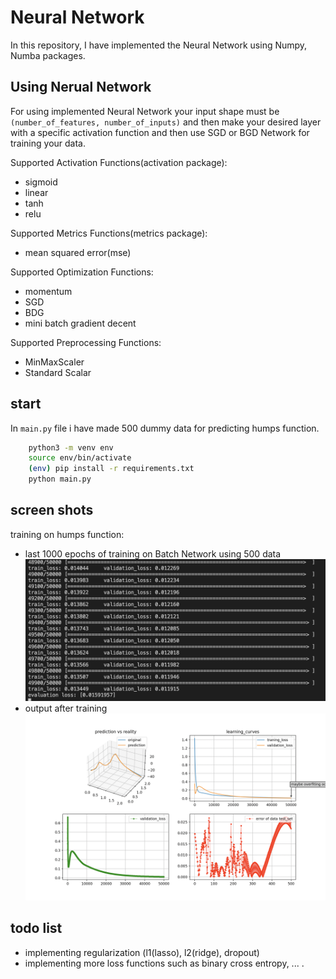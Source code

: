 # Neural Network
In this repository, I have implemented the Neural Network using Numpy, Numba packages.

## Using Nerual Network

For using implemented Neural Network your input shape must be `(number_of_features, number_of_inputs)` and then make your desired layer with a specific activation function and then use SGD or BGD Network for training your data.

Supported Activation Functions(activation package):
- sigmoid 
- linear 
- tanh 
- relu

Supported Metrics Functions(metrics package):
- mean squared error(mse)

Supported Optimization Functions:
- momentum 
- SGD
- BDG 
- mini batch gradient decent

Supported Preprocessing Functions:
- MinMaxScaler
- Standard Scalar

## start
In `main.py` file i have made 500 dummy data for predicting humps function.

```bash
    python3 -m venv env
    source env/bin/activate
    (env) pip install -r requirements.txt
    python main.py
```

## screen shots
training on humps function:
- last 1000 epochs of training on Batch Network using 500 data
    ![Training](./screen_shots/1000.png)
- output after training
    ![Training](./screen_shots/out.png)

## todo list
- implementing regularization (l1(lasso), l2(ridge), dropout)
- implementing more loss functions such as binary cross entropy, ... .

